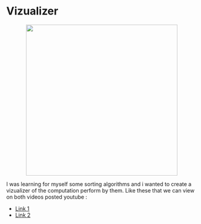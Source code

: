 # Vizualizer

<p align="center">
<img 
  src="https://raw.githubusercontent.com/lemarcque/software-skills/master/programming/algorithms/sorting/vizualizer/sortingalgorithmsvisualizerpr.gif" 
  width="400"
/>
</p>

I was learning for myself some sorting algorithms and i wanted to create a vizualizer of the computation perform by them.
Like these that we can view on both videos posted youtube :
- [Link 1](https://www.youtube.com/watch?v=kPRA0W1kECg&list=LL413rbA7czRU6DL12yqZ95w&index=2&t=0s)
- [Link 2](https://www.youtube.com/watch?v=eGuXjpn1rM4&index=2&list=LL413rbA7czRU6DL12yqZ95w)
